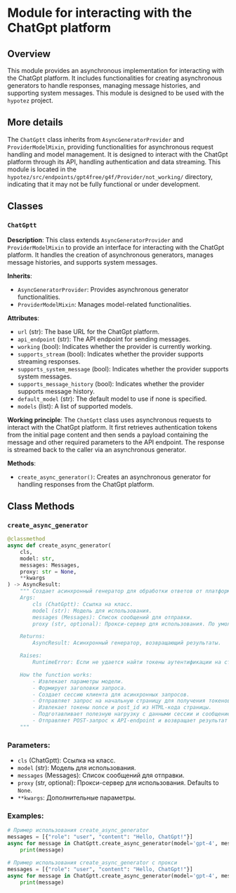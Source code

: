 # Module for interacting with the ChatGpt platform

## Overview

This module provides an asynchronous implementation for interacting with the ChatGpt platform. It includes functionalities for creating asynchronous generators to handle responses, managing message histories, and supporting system messages. This module is designed to be used with the `hypotez` project.

## More details

The `ChatGptt` class inherits from `AsyncGeneratorProvider` and `ProviderModelMixin`, providing functionalities for asynchronous request handling and model management. It is designed to interact with the ChatGpt platform through its API, handling authentication and data streaming. This module is located in the `hypotez/src/endpoints/gpt4free/g4f/Provider/not_working/` directory, indicating that it may not be fully functional or under development.

## Classes

### `ChatGptt`

**Description**:
This class extends `AsyncGeneratorProvider` and `ProviderModelMixin` to provide an interface for interacting with the ChatGpt platform. It handles the creation of asynchronous generators, manages message histories, and supports system messages.

**Inherits**:
- `AsyncGeneratorProvider`: Provides asynchronous generator functionalities.
- `ProviderModelMixin`: Manages model-related functionalities.

**Attributes**:
- `url` (str): The base URL for the ChatGpt platform.
- `api_endpoint` (str): The API endpoint for sending messages.
- `working` (bool): Indicates whether the provider is currently working.
- `supports_stream` (bool): Indicates whether the provider supports streaming responses.
- `supports_system_message` (bool): Indicates whether the provider supports system messages.
- `supports_message_history` (bool): Indicates whether the provider supports message history.
- `default_model` (str): The default model to use if none is specified.
- `models` (list): A list of supported models.

**Working principle**:
The `ChatGptt` class uses asynchronous requests to interact with the ChatGpt platform. It first retrieves authentication tokens from the initial page content and then sends a payload containing the message and other required parameters to the API endpoint. The response is streamed back to the caller via an asynchronous generator.

**Methods**:
- `create_async_generator()`: Creates an asynchronous generator for handling responses from the ChatGpt platform.

## Class Methods

### `create_async_generator`

```python
@classmethod
async def create_async_generator(
    cls,
    model: str,
    messages: Messages,
    proxy: str = None,
    **kwargs
) -> AsyncResult:
    """ Создает асинхронный генератор для обработки ответов от платформы ChatGpt.
    Args:
        cls (ChatGptt): Ссылка на класс.
        model (str): Модель для использования.
        messages (Messages): Список сообщений для отправки.
        proxy (str, optional): Прокси-сервер для использования. По умолчанию `None`.

    Returns:
        AsyncResult: Асинхронный генератор, возвращающий результаты.

    Raises:
        RuntimeError: Если не удается найти токены аутентификации на странице HTML.

    How the function works:
        - Извлекает параметры модели.
        - Формирует заголовки запроса.
        - Создает сессию клиента для асинхронных запросов.
        - Отправляет запрос на начальную страницу для получения токенов аутентификации.
        - Извлекает токены nonce и post_id из HTML-кода страницы.
        - Подготавливает полезную нагрузку с данными сессии и сообщением.
        - Отправляет POST-запрос к API-endpoint и возвращает результат через генератор.
    """
```

### Parameters:
- `cls` (ChatGptt): Ссылка на класс.
- `model` (str): Модель для использования.
- `messages` (Messages): Список сообщений для отправки.
- `proxy` (str, optional): Прокси-сервер для использования. Defaults to `None`.
- `**kwargs`: Дополнительные параметры.

### Examples:

```python
# Пример использования create_async_generator
messages = [{"role": "user", "content": "Hello, ChatGpt!"}]
async for message in ChatGptt.create_async_generator(model='gpt-4', messages=messages):
    print(message)
```
```python
# Пример использования create_async_generator с прокси
messages = [{"role": "user", "content": "Hello, ChatGpt!"}]
async for message in ChatGptt.create_async_generator(model='gpt-4', messages=messages, proxy='http://proxy.example.com'):
    print(message)
```